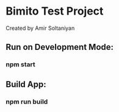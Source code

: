 # Bimito Test Project

Created by Amir Soltaniyan

## Run on Development Mode:

### npm start

## Build App:

### npm run build
